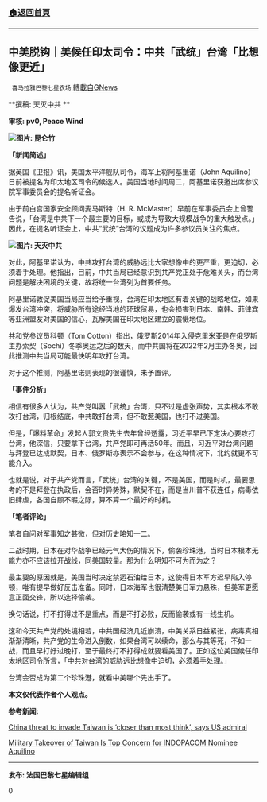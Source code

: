 ###  [:house:返回首頁](https://github.com/ourhimalayas/txt)
---

## 中美脱钩｜美候任印太司令：中共「武统」台湾「比想像更近」
` 喜马拉雅巴黎七星农场` [轉載自GNews](https://gnews.org/zh-hans/1012940/)

**撰稿: 天灭中共   **

**审核: pv0, Peace Wind**



![]()![](https://gnews.org/wp-content/uploads/2021/03/ff0fb0a5d9b90c1e.jpg)**图片: 昆仑竹**

**「新闻简述」**

据英国《卫报》讯，美国太平洋舰队司令，海军上将阿基里诺（John Aquilino）日前被提名为印太地区司令的候选人。美国当地时间周二，阿基里诺获邀出席参议院军事委员会的提名听证会。

由于前白宫国家安全顾问麦马斯特（H. R. McMaster）早前在军事委员会上曾警告说，「台湾是中共下一个最主要的目标，或成为导致大规模战争的重大触发点。」因此，在提名听证会上，中共“武统”台湾的议题成为许多参议员关注的焦点。

![]()![](https://gnews.org/wp-content/uploads/2021/03/Namnlös-4.jpg)**图片: 天灭中共**



对此，阿基里诺认为，中共攻打台湾的威胁远比大家想像中的更严重，更迫切，必须着手处理。他指出，目前，中共当局已经意识到共产党正处于危难关头，而台湾问题是解决困境的关键，故将统一台湾列为首要任务。

阿基里诺敦促美国当局应当给予重视，台湾在印太地区有着关键的战略地位，如果爆发台湾冲突，将威胁所有途经当地的环球贸易，也会损害到日本、南韩、菲律宾等亚洲盟友对美国的信心，瓦解美国在印太地区建立的震慑地位。

共和党参议员科顿（Tom Cotton）指出，俄罗斯2014年入侵克里米亚是在俄罗斯主办索契（Sochi）冬季奥运之后的数天，而中共国将在2022年2月主办冬奥，因此推测中共当局可能最快明年攻打台湾。

对于这个推测，阿基里诺则表现的很谨慎，未予置评。

**「事件分析」**

相信有很多人认为，共产党叫嚣「武统」台湾，只不过是虚张声势，其实根本不敢攻打台湾，归根结底，中共敢打台湾，但不敢惹美国，也打不过美国。

但是，「爆料革命」发起人郭文贵先生去年曾经透露，习近平早已下定决心要攻打台湾，他深信，只要拿下台湾，共产党即可再活50年。而且，习近平对台湾问题与拜登已达成默契，日本、俄罗斯亦表示不会参与，在这种情况下，北约就更不可能介入。

也就是说，对于共产党而言，「武统」台湾的关键，不是美国，而是时机，最要思考的不是拜登在执政后，会否时异势殊，默契不在，而是当川普不获连任，病毒依旧肆虐，各国自顾不暇之际，算不算一个最好的时机。

**「笔者评论」**

笔者自问对军事知之甚微，但对历史略知一二。

二战时期，日本在对华战争已经元气大伤的情况下，偷袭珍珠港，当时日本根本无能力亦不应该拉开战线，同美国较量。那为什么明知不可为而为之？

最主要的原因就是，美国当时决定禁运石油给日本，这使得日本军方迟早陷入停顿，唯有提早做好反击准备。同时，日本海军也很清楚美日军力悬殊，但美军更愿意正面交锋，所以选择偷袭。

换句话说，打不打得过不是重点，而是不打必败，反而偷袭或有一线生机。

这和今天共产党的处境相若，中共国经济几近崩溃，中美关系日益紧张，病毒真相渐渐清晰，共产党的生命进入倒数，如果台湾可以续命，那么与其等死，不如一战，而且早打好过晚打，至于最终打不打得成就要看美国了。正如这位美国候任印太地区司令所言，「中共对台湾的威胁远比想像中迫切，必须着手处理。」

台湾会否成为第二个珍珠港，就看中美哪个先出手了。



**本文仅代表作者个人观点。**



**参考新闻:**

[China threat to invade Taiwan is ‘closer than most think’, says US admiral](http://China%20threat%20to%20invade%20Taiwan%20is%20'closer%20than%20most%20think',%20says%20US%20admiral)

[Military Takeover of Taiwan Is Top Concern for INDOPACOM Nominee Aquilino](http://Military%20Takeover%20of%20Taiwan%20Is%20Top%20Concern%20for%20INDOPACOM%20Nominee%20Aquilino)

* * *

**发布: 法国巴黎七星编辑组**

0
